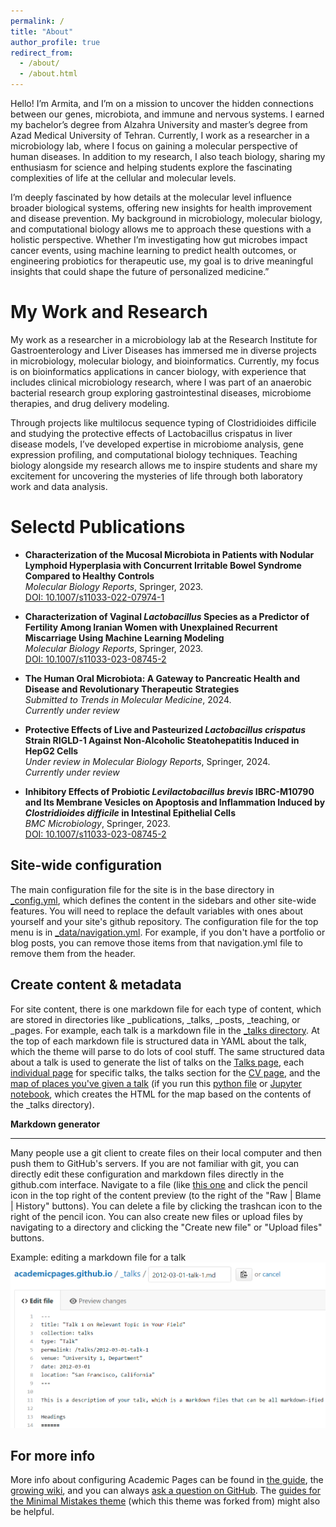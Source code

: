 ```yaml
---
permalink: /
title: "About"
author_profile: true
redirect_from: 
  - /about/
  - /about.html
---
```


Hello! I’m Armita, and I’m on a mission to uncover the hidden connections between our genes, microbiota, and immune and nervous systems. I earned my bachelor’s degree from Alzahra University and master’s degree from Azad Medical University of Tehran. Currently, I work as a researcher in a microbiology lab, where I focus on gaining a molecular perspective of human diseases. In addition to my research, I also teach biology, sharing my enthusiasm for science and helping students explore the fascinating complexities of life at the cellular and molecular levels.

I’m deeply fascinated by how details at the molecular level influence broader biological systems, offering new insights for health improvement and disease prevention. My background in microbiology, molecular biology, and computational biology allows me to approach these questions with a holistic perspective. Whether I’m investigating how gut microbes impact cancer events, using machine learning to predict health outcomes, or engineering probiotics for therapeutic use, my goal is to drive meaningful insights that could shape the future of personalized medicine.”



My Work and Research
======
My work as a researcher in a microbiology lab at the Research Institute for Gastroenterology and Liver Diseases has immersed me in diverse projects in microbiology, molecular biology, and bioinformatics. Currently, my focus is on bioinformatics applications in cancer biology, with experience that includes clinical microbiology research, where I was part of an anaerobic bacterial research group exploring gastrointestinal diseases, microbiome therapies, and drug delivery modeling.


Through projects like multilocus sequence typing of Clostridioides difficile and studying the protective effects of Lactobacillus crispatus in liver disease models, I’ve developed expertise in microbiome analysis, gene expression profiling, and computational biology techniques. Teaching biology alongside my research allows me to inspire students and share my excitement for uncovering the mysteries of life through both laboratory work and data analysis.



Selectd Publications
======
- **Characterization of the Mucosal Microbiota in Patients with Nodular Lymphoid Hyperplasia with Concurrent Irritable Bowel Syndrome Compared to Healthy Controls**  
  *Molecular Biology Reports*, Springer, 2023.  
  [DOI: 10.1007/s11033-022-07974-1](https://doi.org/10.1007/s11033-022-07974-1)

- **Characterization of Vaginal *Lactobacillus* Species as a Predictor of Fertility Among Iranian Women with Unexplained Recurrent Miscarriage Using Machine Learning Modeling**  
  *Molecular Biology Reports*, Springer, 2023.  
  [DOI: 10.1007/s11033-023-08745-2](https://doi.org/10.1007/s11033-023-08745-2)

- **The Human Oral Microbiota: A Gateway to Pancreatic Health and Disease and Revolutionary Therapeutic Strategies**  
  *Submitted to Trends in Molecular Medicine*, 2024.  
  *Currently under review*

- **Protective Effects of Live and Pasteurized *Lactobacillus crispatus* Strain RIGLD-1 Against Non-Alcoholic Steatohepatitis Induced in HepG2 Cells**  
  *Under review in Molecular Biology Reports*, Springer, 2024.  
  *Currently under review*

- **Inhibitory Effects of Probiotic *Levilactobacillus brevis* IBRC-M10790 and Its Membrane Vesicles on Apoptosis and Inflammation Induced by *Clostridioides difficile* in Intestinal Epithelial Cells**  
  *BMC Microbiology*, Springer, 2023.  
  [DOI: 10.1007/s11033-023-08745-2](https://doi.org/10.1007/s11033-023-08745-2)

Site-wide configuration
------
The main configuration file for the site is in the base directory in [_config.yml](https://github.com/academicpages/armitaem.github.io/main//blob/master/_config.yml), which defines the content in the sidebars and other site-wide features. You will need to replace the default variables with ones about yourself and your site's github repository. The configuration file for the top menu is in [_data/navigation.yml](https://github.com/academicpages/armitaem.github.io/main//blob/master/_data/navigation.yml). For example, if you don't have a portfolio or blog posts, you can remove those items from that navigation.yml file to remove them from the header. 

Create content & metadata
------
For site content, there is one markdown file for each type of content, which are stored in directories like _publications, _talks, _posts, _teaching, or _pages. For example, each talk is a markdown file in the [_talks directory](https://github.com/academicpages/armitaem.github.io/main//tree/master/_talks). At the top of each markdown file is structured data in YAML about the talk, which the theme will parse to do lots of cool stuff. The same structured data about a talk is used to generate the list of talks on the [Talks page](armitaem.github.io/main/talks), each [individual page](armitaem.github.io/main/talks/2012-03-01-talk-1) for specific talks, the talks section for the [CV page](armitaem.github.io/main/cv), and the [map of places you've given a talk](armitaem.github.io/main/talkmap.html) (if you run this [python file](https://github.com/academicpages/armitaem.github.io/main//blob/master/talkmap.py) or [Jupyter notebook](https://github.com/academicpages/armitaem.github.io/main//blob/master/talkmap.ipynb), which creates the HTML for the map based on the contents of the _talks directory).

**Markdown generator**

------
Many people use a git client to create files on their local computer and then push them to GitHub's servers. If you are not familiar with git, you can directly edit these configuration and markdown files directly in the github.com interface. Navigate to a file (like [this one](https://github.com/academicpages/armitaem.github.io/main//blob/master/_talks/2012-03-01-talk-1.md) and click the pencil icon in the top right of the content preview (to the right of the "Raw | Blame | History" buttons). You can delete a file by clicking the trashcan icon to the right of the pencil icon. You can also create new files or upload files by navigating to a directory and clicking the "Create new file" or "Upload files" buttons. 

Example: editing a markdown file for a talk
![Editing a markdown file for a talk](/images/editing-talk.png)

For more info
------
More info about configuring Academic Pages can be found in [the guide](armitaem.github.io/main/markdown/), the [growing wiki](https://github.com/academicpages/armitaem.github.io/main//wiki), and you can always [ask a question on GitHub](https://github.com/academicpages/armitaem.github.io/main//discussions). The [guides for the Minimal Mistakes theme](https://mmistakes.github.io/minimal-mistakes/docs/configuration/) (which this theme was forked from) might also be helpful.

